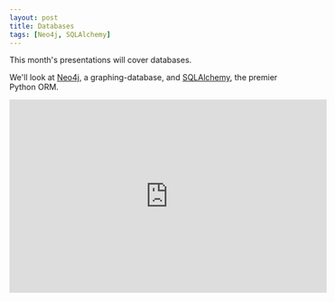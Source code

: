 ```yaml
---
layout: post
title: Databases
tags: [Neo4j, SQLAlchemy]
---
```


This month's presentations will cover databases.

We'll look at <a href="http://www.neo4j.org">Neo4j</a>, a graphing-database, and <a href="http://www.sqlalchemy.org">SQLAlchemy</a>, the premier Python ORM.

<iframe style="border:0px;padding:0px;margin:0px;" width="562" height="343" src="http://videocenter1.vtcstream.com/videos/video/3451/embed/?access_token=shr00000034514689447726969361053597662798067" frameborder="0" scrolling="no" allowfullscreen></iframe>
